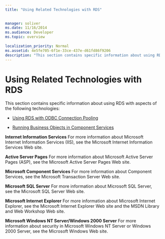 ```yaml
---
title: "Using Related Technologies with RDS"
 
 
manager: soliver
ms.date: 11/16/2014
ms.audience: Developer
ms.topic: overview
  
localization_priority: Normal
ms.assetid: 4e5fe705-6f1e-33ce-437e-d61fd86f9206
description: "This section contains specific information about using RDS with aspects of the following technologies:"
---
```


# Using Related Technologies with RDS

This section contains specific information about using RDS with aspects of the following technologies:
  
- [Using RDS with ODBC Connection Pooling](using-rds-with-odbc-connection-pooling.md)
    
- [Running Business Objects in Component Services](http://www.microsoft.com/com/default.mspx)
    
 **Internet Information Services** For more information about Microsoft Internet Information Services (IIS), see the Microsoft Internet Information Services Web site. 
  
 **Active Server Pages** For more information about Microsoft Active Server Pages (ASP), see the Microsoft Active Server Pages Web site. 
  
 **Microsoft Component Services** For more information about Component Services, see the Microsoft Transaction Server Web site. 
  
 **Microsoft SQL Server** For more information about Microsoft SQL Server, see the Microsoft SQL Server Web site. 
  
 **Microsoft Internet Explorer** For more information about Microsoft Internet Explorer, see the Microsoft Internet Explorer Web site and the MSDN Library and Web Workshop Web site. 
  
 **Microsoft Windows NT Server/Windows 2000 Server** For more information about security in Microsoft Windows NT Server or Windows 2000 Server, see the Microsoft Windows Web site. 
  

